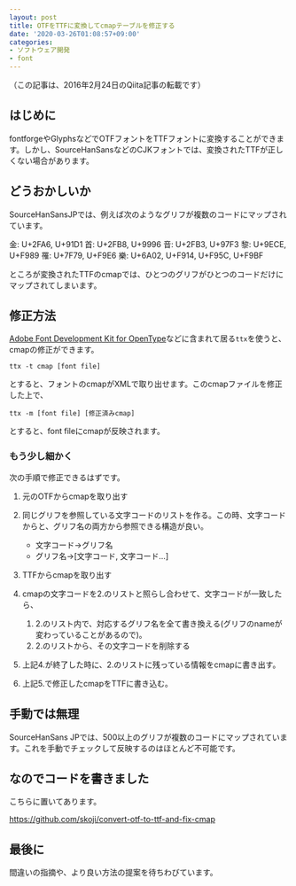 ```yaml
---
layout: post
title: OTFをTTFに変換してcmapテーブルを修正する
date: '2020-03-26T01:08:57+09:00'
categories:
- ソフトウェア開発
- font
---
```


（この記事は、2016年2月24日のQiita記事の転載です）

## はじめに

fontforgeやGlyphsなどでOTFフォントをTTFフォントに変換することができます。しかし、SourceHanSansなどのCJKフォントでは、変換されたTTFが正しくない場合があります。

## どうおかしいか

SourceHanSansJPでは、例えば次のようなグリフが複数のコードにマップされています。

金: U+2FA6, U+91D1
首: U+2FB8, U+9996
音: U+2FB3, U+97F3
黎: U+9ECE, U+F989
罹: U+7F79, U+F9E6
樂: U+6A02, U+F914, U+F95C, U+F9BF

ところが変換されたTTFのcmapでは、ひとつのグリフがひとつのコードだけにマップされてしまいます。

## 修正方法

[Adobe Font Development Kit for OpenType](http://www.adobe.com/jp/devnet/opentype/afdko.html)などに含まれて居る`ttx`を使うと、cmapの修正ができます。

```
ttx -t cmap [font file]
```

とすると、フォントのcmapがXMLで取り出せます。このcmapファイルを修正した上で、

```
ttx -m [font file] [修正済みcmap]
```

とすると、font fileにcmapが反映されます。

### もう少し細かく

次の手順で修正できるはずです。

1. 元のOTFからcmapを取り出す
2. 同じグリフを参照している文字コードのリストを作る。この時、文字コードからと、グリフ名の両方から参照できる構造が良い。
	* 文字コード→グリフ名
	* グリフ名→[文字コード, 文字コード...]
3. TTFからcmapを取り出す
4. cmapの文字コードを2.のリストと照らし合わせて、文字コードが一致したら、
	1. 2.のリスト内で、対応するグリフ名を全て書き換える(グリフのnameが変わっていることがあるので)。
	2. 2.のリストから、その文字コードを削除する
	
5. 上記4.が終了した時に、2.のリストに残っている情報をcmapに書き出す。
6. 上記5.で修正したcmapをTTFに書き込む。

## 手動では無理

SourceHanSans JPでは、500以上のグリフが複数のコードにマップされています。これを手動でチェックして反映するのはほとんど不可能です。

## なのでコードを書きました

こちらに置いてあります。

https://github.com/skoji/convert-otf-to-ttf-and-fix-cmap

## 最後に

間違いの指摘や、より良い方法の提案を待ちわびています。


